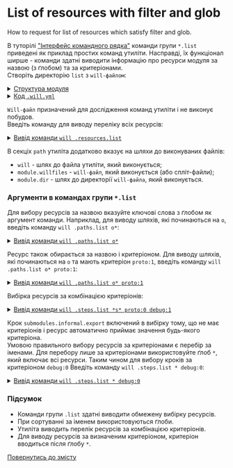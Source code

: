 # List of resources with filter and glob

How to request for list of resources which satisfy filter and glob.

В туторілі ["Інтерфейс командного рядка"](CLI.md) команди групи `*.list` приведені як приклад простих команд утиліти. Насправді, їх функціонал ширше - команди здатні виводити інформацію про ресурси модуля за назвою (з ґлобом) та за критеріонами.  
Створіть директорію `list` з `will-файлом`:  

<details>
  <summary><u>Структура модуля</u></summary>

```
list
  └── .will.yml  

```

</details>
<details>
  <summary><u>Код <code>.will.yml</code></u></summary>

```yaml
path :

  proto : './proto'
  in : '.'
  out : 'out'
  out.debug :
    path : './out/debug'
    criterion :
      debug : 1
      proto : 1
  out.release :
    path : './out/release'
    criterion :
      debug : 0
      proto : 0

step :

  reflect.proto :
    inherit : files.reflect
    reflector :
      reflector::reflect.proto.*=1
    criterion :
      debug : [ 0,1 ]
      proto : 1

  reflect.submodules :
    inherit : files.reflect
    reflector :
      reflector::reflect.submodules*=1
    criterion :
      debug : 1
      proto : 0

  delete.out.debug :
    inherit : files.delete
    filePath : path::out.debug
    criterion :
      debug : 1

  submodules.informal.export :
    currentPath : path::dirPath
    shell : 'will .each ./module .export'

```

</details>

`Will-файл` призначений для дослідження команд утиліти і не виконує побудов.  
Введіть команду для виводу переліку всіх ресурсів:  

<details>
  <summary><u>Вивід команди <code>will .resources.list</code></u></summary>

```
[user@user ~]$ will .resources.list
...
About
  enabled : 1

Paths
  will : '/usr/lib/node_modules/willbe/proto/dwtools/atop/will/Exec'
  module.willfiles : '/path_to_file/.will.yml'
  module.dir : '/path_to_file'
  proto : './proto'
  in : '.'
  out : 'out'
  out.debug : './out/debug'
  out.release : './out/release'

step::reflect.proto.
  criterion :
    debug : 0
    proto : 1
  opts :
    reflector : reflector::reflect.proto.*=1
  inherit :
    files.reflect

step::reflect.proto.debug
  criterion :
    debug : 1
    proto : 1
  opts :
    reflector : reflector::reflect.proto.*=1
  inherit :
    files.reflect

step::reflect.submodules
  criterion :
    debug : 1
    proto : 0
  opts :
    reflector : reflector::reflect.submodules*=1
  inherit :
    files.reflect

step::delete.out.debug
  criterion :
    debug : 1
  opts :
    filePath : path::out.debug
  inherit :
    files.delete

step::submodules.informal.export
  opts :
    currentPath : path::dirPath
    shell : will .each ./module .export
  inherit :
    shell.run

```

</details>

В секціх `path` утиліта додатково вказує на шляхи до виконуваних файлів:  
- `will` - шлях до файла утиліти, який виконується;  
- `module.willfiles` - `will-файл`, який виконується (або спліт-файли);  
- `module.dir` - шлях до директорії `will-файла`, який виконується.  

### Аргументи в командах групи `*.list`
Для вибору ресурсів за назвою вказуйте ключові слова з ґлобом як аргумент команди. Наприклад, для виводу шляхів, які починаються на `o`, введіть команду `will .paths.list о*`:  

<details>
  <summary><u>Вивід команди <code>will .paths.list о*</code></u></summary>

```
[user@user ~]$ will .paths.list o*
...
Paths
  out : 'out'
  out.debug : './out/debug'
  out.release : './out/release'

```

</details>

Ресурс також обирається за назвою і критеріоном. Для виводу шляхів, які починаються на `o` та мають критеріон `proto:1`, введіть команду `will .paths.list о* proto:1`:  

<details>
  <summary><u>Вивід команди <code>will .paths.list о* proto:1</code></u></summary>

```
[user@user ~]$ will .paths.list o* proto:1
...
Paths
  out : 'out'
  out.debug : './out/debug'

```

</details>

Вибірка ресурсів за комбінацією критеріонів:

<details>
  <summary><u>Вивід команди <code>will .steps.list *s* proto:0 debug:1</code></u></summary>

```
[user@user ~]$ will .steps.list *s* proto:0 debug:1
...
step::reflect.submodules
  criterion :
    debug : 1
    proto : 0
  opts :
    reflector : reflector::reflect.submodules*=1
  inherit :
    files.reflect

step::submodules.informal.export
  opts :
    currentPath : path::dirPath
    shell : will .each ./module .export
  inherit :
    shell.run

```

</details>

Крок `submodules.informal.export` включений в вибірку тому, що не має критеріонів і ресурс автоматично приймає значення будь-якого критеріона.  
Умовою правильного вибору ресурсів за критеріонами є перебір за іменами. Для перебору лише за критеріонами використовуйте ґлоб `*`, який включає всі ресурси. Таким чином для вибору кроків за критеріоном `debug:0` Введіть команду `will .steps.list * debug:0`:

<details>
  <summary><u>Вивід команди <code>will .steps.list * debug:0</code></u></summary>

```
[user@user ~]$ will .steps.list * debug:0
...
step::reflect.proto.
  criterion :
    debug : 0
    proto : 1
  opts :
    reflector : reflector::reflect.proto.*=1
  inherit :
    files.reflect

step::submodules.informal.export
  opts :
    currentPath : path::dirPath
    shell : will .each ./module .export
  inherit :
    shell.run

```

</details>

### Підсумок   
- Команди групи `.list` здатні виводити обмежену вибірку ресурсів.  
- При сортуванні за іменем використовуються ґлоби.  
- Утиліта виводить перелік ресурсів за комбінацією критеріонів.
- Для виводу ресурсів за визначеним критеріоном, критеріон вводиться після ґлобу `*`.

[Повернутись до змісту](../README.md#tutorials)

